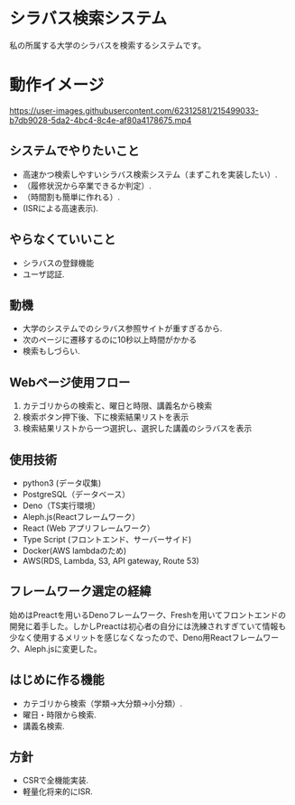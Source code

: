 # シラバス検索システム

私の所属する大学のシラバスを検索するシステムです。

# 動作イメージ


https://user-images.githubusercontent.com/62312581/215499033-b7db9028-5da2-4bc4-8c4e-af80a4178675.mp4




## システムでやりたいこと
- 高速かつ検索しやすいシラバス検索システム（まずこれを実装したい）. 
- （履修状況から卒業できるか判定）. 
- （時間割も簡単に作れる）. 
- (ISRによる高速表示). 

## やらなくていいこと
- シラバスの登録機能  
- ユーザ認証. 

## 動機

- 大学のシステムでのシラバス参照サイトが重すぎるから. 
- 次のページに遷移するのに10秒以上時間がかかる  
- 検索もしづらい. 

## Webページ使用フロー

1. カテゴリからの検索と、曜日と時限、講義名から検索
2. 検索ボタン押下後、下に検索結果リストを表示
3. 検索結果リストから一つ選択し、選択した講義のシラバスを表示


## 使用技術

- python3 (データ収集)
- PostgreSQL（データベース）
- Deno（TS実行環境）
- Aleph.js(Reactフレームワーク）
- React (Web アプリフレームワーク）
- Type Script (フロントエンド、サーバーサイド)
- Docker(AWS lambdaのため)
- AWS(RDS, Lambda, S3, API gateway, Route 53)

## フレームワーク選定の経緯
始めはPreactを用いるDenoフレームワーク、Freshを用いてフロントエンドの開発に着手した。しかしPreactは初心者の自分には洗練されすぎていて情報も少なく使用するメリットを感じなくなったので、Deno用Reactフレームワーク、Aleph.jsに変更した。

## はじめに作る機能

- カテゴリから検索（学類→大分類→小分類）. 
- 曜日・時限から検索. 
- 講義名検索. 

## 方針

- CSRで全機能実装. 
- 軽量化将来的にISR. 
